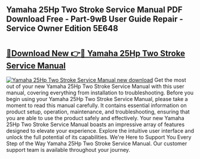 ## Yamaha 25Hp Two Stroke Service Manual PDF Download Free - Part-9wB User Guide Repair - Service Owner Edition 5E648

# <h2><a href="http://bc65086.oget.top/?id=Yamaha+25Hp+Two+Stroke+Service+Manual">🔗Download New 👉🔴 Yamaha 25Hp Two Stroke Service Manual</a></h2>

[![Yamaha 25Hp Two Stroke Service Manual new download](https://i.imgur.com/5g1atiW.png)](http://bc65086.oget.top/?id=Yamaha+25Hp+Two+Stroke+Service+Manual)
Get the most out of your new Yamaha 25Hp Two Stroke Service Manual with this user manual, covering everything from installation to troubleshooting. Before you begin using your Yamaha 25Hp Two Stroke Service Manual, please take a moment to read this manual carefully. It contains essential information on product setup, operation, maintenance, and troubleshooting, ensuring that you are able to use the product safely and effectively. Your new Yamaha 25Hp Two Stroke Service Manual boasts an impressive array of features designed to elevate your experience. Explore the intuitive user interface and unlock the full potential of its capabilities. We're Here to Support You Every Step of the Way Yamaha 25Hp Two Stroke Service Manual. Our customer support team is available throughout your journey.
